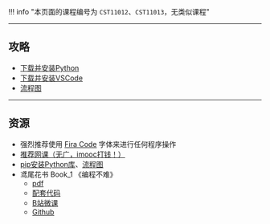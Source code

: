 !!! info "本页面的课程编号为 `CST11012`、`CST11013`，无类似课程"

---

## 攻略
- [下载并安装Python](../../技巧/下载并安装Python.md)
- [下载并安装VSCode](../../技巧/下载并安装VSCode.md)
- [流程图](../../技巧/流程图.md)

---

## 资源
- 强烈推荐使用 [Fira Code](../../技巧/下载并安装FiraCode.md) 字体来进行任何程序操作
- [推荐网课（无广，imooc打钱！）](https://www.imooc.com/learn/1261)  
- [pip安装Python库](../../技巧/pip安装Python库.md)、[流程图](../../技巧/流程图.md)
- 鸢尾花书 Book_1 《编程不难》  
    - [pdf](https://api.ecylt.top/v1/lanzou_link?url=https://cqu-openlib.lanzout.com/ifTOc1upbsbc&type=down)  
    - [配套代码](https://api.ecylt.top/v1/lanzou_link?url=https://cqu-openlib.lanzout.com/i4Wu51upbtsf&type=down)  
    - [B站微课](https://space.bilibili.com/513194466)  
    - [Github](https://github.com/Visualize-ML/Book1_Python-For-Beginners)  